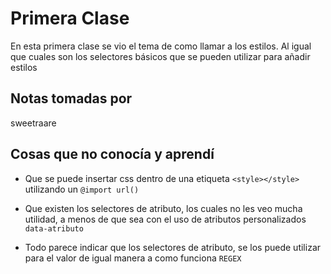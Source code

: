 # Primera Clase

En esta primera clase se vio el tema de como llamar a los estilos. Al igual que cuales son los selectores básicos que se pueden utilizar para añadir estilos

## Notas tomadas por

sweetraare

## Cosas que no conocía y aprendí

- Que se puede insertar css dentro de una etiqueta `<style></style>` utilizando un `@import url()`

- Que existen los selectores de atributo, los cuales no les veo mucha utilidad, a menos de que sea con el uso de atributos personalizados `data-atributo`

- Todo parece indicar que los selectores de atributo, se los puede utilizar para el valor de igual manera a como funciona `REGEX`
